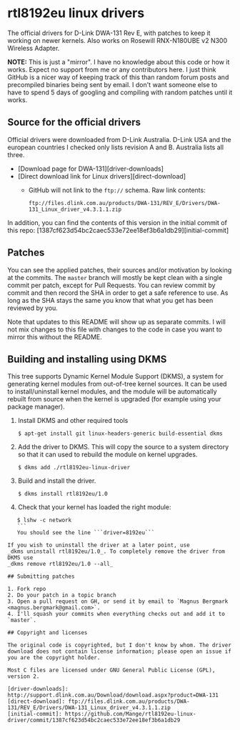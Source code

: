 # rtl8192eu linux drivers

The official drivers for D-Link DWA-131 Rev E, with patches to keep it working on newer kernels.
Also works on Rosewill RNX-N180UBE v2 N300 Wireless Adapter.

**NOTE:** This is just a "mirror". I have no knowledge about this code or how it works. Expect no support from me or any contributors here. I just think GitHub is a nicer way of keeping track of this than random forum posts and precompiled binaries being sent by email. I don't want someone else to have to spend 5 days of googling and compiling with random patches until it works.

## Source for the official drivers

Official drivers were downloaded from D-Link Australia. D-Link USA and the european countries I checked only lists revision A and B. Australia lists all three.

* [Download page for DWA-131][driver-downloads]
* [Direct download link for Linux drivers][direct-download]
  * GitHub will not link to the `ftp://` schema. Raw link contents:

      `ftp://files.dlink.com.au/products/DWA-131/REV_E/Drivers/DWA-131_Linux_driver_v4.3.1.1.zip`

In addition, you can find the contents of this version in the initial commit of this repo: [1387cf623d54bc2caec533e72ee18ef3b6a1db29][initial-commit]

## Patches

You can see the applied patches, their sources and/or motivation by looking at the commits. The `master` branch will mostly be kept clean with a single commit per patch, except for Pull Requests. You can review commit by commit and then record the SHA in order to get a safe reference to use. As long as the SHA stays the same you know that what you get has been reviewed by you.

Note that updates to this README will show up as separate commits. I will not mix changes to this file with changes to the code in case you want to mirror this without the README.

## Building and installing using DKMS

This tree supports Dynamic Kernel Module Support (DKMS), a system for
generating kernel modules from out-of-tree kernel sources. It can be used to
install/uninstall kernel modules, and the module will be automatically rebuilt
from source when the kernel is upgraded (for example using your package manager).

1. Install DKMS and other required tools

    ```shell
    $ apt-get install git linux-headers-generic build-essential dkms
    ```

2. Add the driver to DKMS. This will copy the source to a system directory so
that it can used to rebuild the module on kernel upgrades.

    ```shell
    $ dkms add ./rtl8192eu-linux-driver
    ```

3. Build and install the driver.

    ```shell
    $ dkms install rtl8192eu/1.0
    ```
4. Check that your kernel has loaded the right module:
 ```shell
    $ lshw -c network
    ```
    You should see the line ```driver=8192eu```
    
If you wish to uninstall the driver at a later point, use
_dkms uninstall rtl8192eu/1.0_. To completely remove the driver from DKMS use
_dkms remove rtl8192eu/1.0 --all_

## Submitting patches

1. Fork repo
2. Do your patch in a topic branch
3. Open a pull request on GH, or send it by email to `Magnus Bergmark <magnus.bergmark@gmail.com>`.
4. I'll squash your commits when everything checks out and add it to `master`.

## Copyright and licenses

The original code is copyrighted, but I don't know by whom. The driver download does not contain license information; please open an issue if you are the copyright holder.

Most C files are licensed under GNU General Public License (GPL), version 2.

[driver-downloads]: http://support.dlink.com.au/Download/download.aspx?product=DWA-131
[direct-download]: ftp://files.dlink.com.au/products/DWA-131/REV_E/Drivers/DWA-131_Linux_driver_v4.3.1.1.zip
[initial-commit]: https://github.com/Mange/rtl8192eu-linux-driver/commit/1387cf623d54bc2caec533e72ee18ef3b6a1db29
